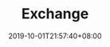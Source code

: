 ---
weight: 3
title: "Exchange"
description: ""
date: 2019-10-01T21:57:40+08:00
lastmod: 2020-01-01T16:45:40+08:00
draft: false
ico: '<svg class="icon" aria-hidden="true"><use xlink:href="#icon-jiaohuan"></use></svg>'
navigation: ["Centralized Exchange","Decentralized Exchange"]
hidePage: true
---